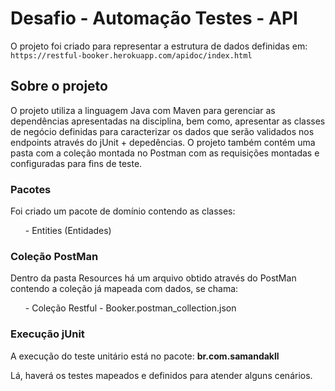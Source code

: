 # Desafio - Automação Testes - API

O projeto foi criado para representar a estrutura de dados definidas em: `https://restful-booker.herokuapp.com/apidoc/index.html`

## Sobre o projeto

O projeto utiliza a linguagem Java com Maven para gerenciar as dependências apresentadas na disciplina, bem como, apresentar as classes de negócio definidas para caracterizar os dados que serão validados nos endpoints através do jUnit + depedências. O projeto também contém uma pasta com a coleção montada no Postman com as requisições montadas e configuradas para fins de teste.

### Pacotes

Foi criado um pacote de domínio contendo as classes:

<ul> - Entities (Entidades) </ul>

### Coleção PostMan

Dentro da pasta Resources há um arquivo obtido através do PostMan contendo a coleção já mapeada com dados, se chama:

<ul> - Coleção Restful - Booker.postman_collection.json </ul>

### Execução jUnit

<p>
A execução do teste unitário está no pacote: <b>br.com.samandakll</b> 
</p>
Lá, haverá os testes mapeados e definidos para atender alguns cenários.
